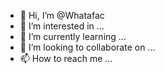 - 👋 Hi, I’m @Whatafac
- 👀 I’m interested in ...
- 🌱 I’m currently learning ...
- 💞️ I’m looking to collaborate on ...
- 📫 How to reach me ...

<!---
Whatafac/Whatafac is a ✨ special ✨ repository because its `README.md` (this file) appears on your GitHub profile.
You can click the Preview link to take a look at your changes.
--->
